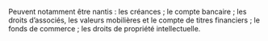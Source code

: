 Peuvent notamment être nantis :
les créances ;
le compte bancaire ;
les droits d’associés, les valeurs mobilières et le compte de titres financiers ;
le fonds de commerce ;
les droits de propriété intellectuelle.
